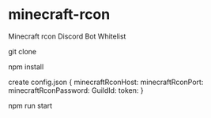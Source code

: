 # minecraft-rcon
Minecraft rcon Discord Bot Whitelist

git clone

npm install

create config.json
{
minecraftRconHost:
minecraftRconPort:
minecraftRconPassword:
GuildId:
token:
}

npm run start
